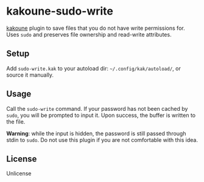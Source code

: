 # kakoune-sudo-write

[kakoune](http://kakoune.org) plugin to save files that you do not have write permissions for. Uses `sudo` and preserves file ownership and read-write attributes.

## Setup

Add `sudo-write.kak` to your autoload dir: `~/.config/kak/autoload/`, or source it manually.

## Usage

Call the `sudo-write` command. If your password has not been cached by `sudo`, you will be prompted to input it. Upon success, the buffer is written to the file.

**Warning**: while the input is hidden, the password is still passed through stdin to `sudo`. Do not use this plugin if you are not comfortable with this idea.

## License

Unlicense

